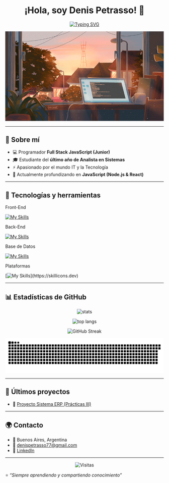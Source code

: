 <h1 align="center">¡Hola, soy Denis Petrasso! 👋</h1>

<!-- Texto animado estilo máquina de escribir -->
<p align="center">
  <a href="https://git.io/typing-svg">
    <img src="https://readme-typing-svg.herokuapp.com?font=Fira+Code&size=22&duration=4000&pause=1000&color=00F700&width=500&lines=Programador+Full+Stack+💻;Apasionado+por+la+tecnolog%C3%ADa+⚡" alt="Typing SVG" />
  </a>
</p>

<p align="center">
  <img src="https://raw.githubusercontent.com/DenisPetrasso77/DenisPetrasso77/main/Banner.gif" alt="GIF divertido" width="625px" />
</p>

---

## 📖 Sobre mí  

- 💻 Programador **Full Stack JavaScript (Junior)**  
- 🎓 Estudiante del **último año de Analista en Sistemas**  
- ⚡ Apasionado por el mundo IT y la Tecnología  
- 🌱 Actualmente profundizando en **JavaScript (Node.js & React)**  

---

## 🚀 Tecnologías y herramientas  
Front-End
  
[![My Skills](https://skillicons.dev/icons?i=js,html,css,bootstrap,js,react)](https://skillicons.dev)

Back-End
  
[![My Skills](https://skillicons.dev/icons?i=cs,nodejs,postman,firebase, )](https://skillicons.dev)

Base de Datos
  
[![My Skills](https://skillicons.dev/icons?i=mysql,sqlite	)](https://skillicons.dev)

Plataformas
  
[![My Skills](https://skillicons.dev/icons?i=dotnet,visualstudio,vscode,git,github,gitlab,)](https://skillicons.dev)


---

## 📊 Estadísticas de GitHub  

<p align="center">
  <img src="https://github-readme-stats.vercel.app/api?username=DenisPetrasso77&show_icons=true&theme=radical" alt="stats" />
</p>

<p align="center">
  <img src="https://github-readme-stats.vercel.app/api/top-langs/?username=DenisPetrasso77&layout=compact&theme=radical" alt="top langs" />
</p>

<p align="center">
  <img src="https://github-readme-streak-stats.herokuapp.com?user=DenisPetrasso77&theme=radical" alt="GitHub Streak" />
</p>

<p align="center">
  <img src="https://raw.githubusercontent.com/DenisPetrasso77/DenisPetrasso77/main/github-contribution-grid-snake.svg" alt="snake animation" />
</p>

---

## 📌 Últimos proyectos  

- 🔧 [Proyecto Sistema ERP (Prácticas III)](https://github.com/DenisPetrasso77/proyecto-sistema-erp-practicas-III)

---

## 🌍 Contacto  

- 📍 Buenos Aires, Argentina  
- 📧 [denispetrasso77@gmail.com](mailto:denispetrasso77@gmail.com)  
- 🔗 [LinkedIn](https://www.linkedin.com/in/denis-petrasso/)  

---

<p align="center">
  <img src="https://komarev.com/ghpvc/?username=DenisPetrasso77&color=green" alt="Visitas" />
</p>

⭐️ _“Siempre aprendiendo y compartiendo conocimiento”_  
